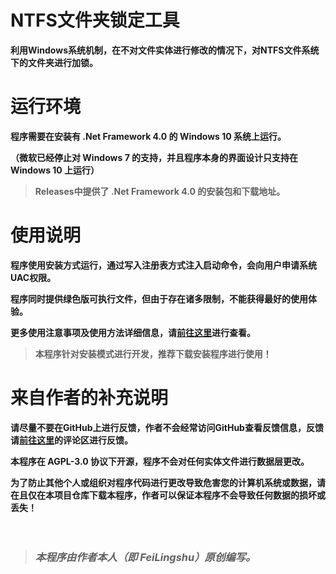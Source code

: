 # NTFS文件夹锁定工具
**利用Windows系统机制，在不对文件实体进行修改的情况下，对NTFS文件系统下的文件夹进行加锁。**

# 运行环境
**程序需要在安装有 .Net Framework 4.0 的 Windows 10 系统上运行。**

**（微软已经停止对 Windows 7 的支持，并且程序本身的界面设计只支持在 Windows 10 上运行）**

> **Releases中提供了 .Net Framework 4.0 的安装包和下载地址。**

# 使用说明
**程序使用安装方式运行，通过写入注册表方式注入启动命令，会向用户申请系统UAC权限。**

**程序同时提供绿色版可执行文件，但由于存在诸多限制，不能获得最好的使用体验。**

**更多使用注意事项及使用方法详细信息，请[前往这里](https://space.bilibili.com/483822869)进行查看。**

> **本程序针对安装模式进行开发，推荐下载安装程序进行使用！**

# 来自作者的补充说明
**请尽量不要在GitHub上进行反馈，作者不会经常访问GitHub查看反馈信息，反馈请[前往这里](https://space.bilibili.com/483822869)的评论区进行反馈。**

**本程序在 AGPL-3.0 协议下开源，程序不会对任何实体文件进行数据层更改。**

**为了防止其他个人或组织对程序代码进行更改导致危害您的计算机系统或数据，请在且仅在本项目仓库下载本程序，作者可以保证本程序不会导致任何数据的损坏或丢失！**

　

> ### **_本程序由作者本人（即 FeiLingshu）原创编写。_**
